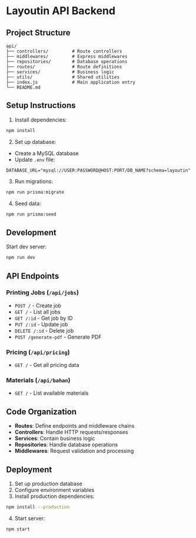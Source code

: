 # Layoutin API Backend

## Project Structure

```
api/
├── controllers/         # Route controllers
├── middlewares/         # Express middlewares
├── repositories/        # Database operations
├── routes/              # Route definitions
├── services/            # Business logic
├── utils/               # Shared utilities
├── index.js             # Main application entry
└── README.md
```

## Setup Instructions

1. Install dependencies:

```bash
npm install
```

2. Set up database:

- Create a MySQL database
- Update `.env` file:

```
DATABASE_URL="mysql://USER:PASSWORD@HOST:PORT/DB_NAME?schema=layoutin"
```

3. Run migrations:

```bash
npm run prisma:migrate
```

4. Seed data:

```bash
npm run prisma:seed
```

## Development

Start dev server:

```bash
npm run dev
```

## API Endpoints

### Printing Jobs (`/api/jobs`)

- `POST /` - Create job
- `GET /` - List all jobs
- `GET /:id` - Get job by ID
- `PUT /:id` - Update job
- `DELETE /:id` - Delete job
- `POST /generate-pdf` - Generate PDF

### Pricing (`/api/pricing`)

- `GET /` - Get all pricing data

### Materials (`/api/bahan`)

- `GET /` - List available materials

## Code Organization

- **Routes**: Define endpoints and middleware chains
- **Controllers**: Handle HTTP requests/responses
- **Services**: Contain business logic
- **Repositories**: Handle database operations
- **Middlewares**: Request validation and processing

## Deployment

1. Set up production database
2. Configure environment variables
3. Install production dependencies:

```bash
npm install --production
```

4. Start server:

```bash
npm start
```
